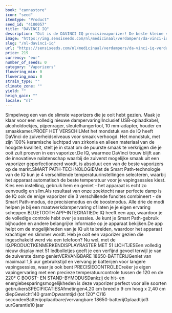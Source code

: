 ```yaml
---
book: "cannastore"
icon: "seed"
itemtype: "Product"
seed_id: "4100057"
title: "DAVINCI IQ"
description: "Dit is de DAVINCI IQ precisievaporizer! De beste kleine vaporizer ter wereld met de beste batterijduur, temperatuurregeling en Smart Path-technologie. Koop hem hier."
image: "https://img.sensiseeds.com/nl/medicinaal/verdampers/da-vinci-iq-verdamper-image.png"
slug: "/nl-davinci-iq"
url: "https://sensiseeds.com/nl/medicinaal/verdampers/da-vinci-iq-verdamper?a_aid=cannastore"
price: 219
currency: "eur"
number_of_seeds: 0
category: "Vaporizers"
flowering_min: 0
flowering_max: 0
strain_type: ""
climate_zone: ""
yield: ""
heigh_gain: ""
locale: "nl"
---
```

Simpelweg een van de slimste vaporizers die je ooit hebt gezien. Maak je klaar voor een volledig nieuwe dampervaring!Inclusief USB-oplaadkabel, alcoholdoekjes, pijpenrager, sleutelhangertool, 10 mm-adapter, houder en smaakkamer.PROEF HET VERSCHILMet het mondstuk van de IQ heeft DaVinci de zuiverheidsniveaus voor smaak verhoogd. Het mondstuk, met zijn 100% keramische luchtpad van zirkonia en alleen materiaal van de hoogste kwaliteit, stelt je in staat om de puurste smaak te verkrijgen die je ooit zult proeven in een vaporizer.De IQ, waarmee DaVinci trouw blijft aan de innovatieve nalatenschap waarbij de zuiverst mogelijke smaak uit een vaporizer geperfectioneerd wordt, is absoluut een van de beste vaporizers op de markt.SMART PATH-TECHNOLOGIEMet de Smart Path-technologie van de IQ kun je 4 verschillende temperatuurinstellingen selecteren, waarbij het apparaat automatisch de beste temperatuur voor je vapingsessies kiest. Kies een instelling, gebruik hem en geniet - het apparaat is echt zo eenvoudig en slim.Als resultaat van onze zoektocht naar perfecte damp is de IQ ook de enige vaporizer die 3 verschillende funcites combineert - de Smart Path-modus, de precisiemodus en de boostmodus. Alle drie de modi helpen je bij een maatwerkdampervaring of laten je je eigen ervaring scheppen.BLUETOOTH APP-INTEGRATIEDe IQ heeft een app, waardoor je de volledige controle hebt over je sessies. Je kunt je Smart Path-gebruik bijhouden en andere belangrijke informatie op je apparaat bekijken.De app helpt om de mogelijkheden van je IQ uit te breiden, waardoor het apparaat krachtiger en slimmer wordt. Heb je ooit een vaporizer gezien die ingeschakeld werd via een telefoon? Nu wel, met de IQ.PRODUCTKENMERKENDISPLAYRASTER MET 51 LICHTJESEen volledig nieuw display met 51 ledbolletjes geeft je een verfijnd gevoel terwijl je van de zuiverste damp genietVERVANGBARE 18650-BATTERIJGeniet van maximaal 1,5 uur gebruikstijd en vervang je batterijen voor langere vapingsessies, waar je ook bent PRECISIECONTROLECreëer je eigen vapingervaring met een precieze temperatuurcontrole tussen de 120 en de 220° C BOOST- EN STAND-BYMODUSDankzij de hit- en energiebesparingsmogelijkheden is deze vaporizer perfect voor alle soorten gebruikersSPECIFICATIESAfmetingen4,20 cm breed x 9 cm hoog x 2,40 cm diepGewicht140 gramOpwarmtijd (tot 120° C)16 secondenBatterijoplaadbare/vervangbare 18650-batterijOplaadtijd3 uurGarantie10 jaar
